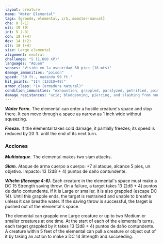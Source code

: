 ```yaml
---
layout: creature
name: "Water Elemental"
tags: [grande, elemental, cr5, monster-manual]
cha: 8 (-1)
wis: 10 (0)
int: 5 (-3)
con: 18 (+4)
dex: 14 (+2)
str: 18 (+4)
size: Large elemental
alignment: neutral
challenge: "5 (1,800 XP)"
languages: "Aquan"
senses: "Visión en la oscuridad 60 pies (18 mts)"
damage_immunities: "poison"
speed: "30 ft., nadando 90 ft."
hit_points: "114 (12d10+48)"
armor_class: "14 (armadura natural)"
condition_immunities: "exhaustion, grappled, paralyzed, petrified, poisoned, prone, restrained, unconscious"
damage_resistances: "acid; bludgeoning, piercing, and slashing from nonmagical weapons"
---
```


***Water Form.*** The elemental can enter a hostile creature's space and stop there. It can move through a space as narrow as 1 inch wide without squeezing.

***Freeze.*** If the elemental takes cold damage, it partially freezes; its speed is reduced by 20 ft. until the end of its next turn.

### Acciones

***Multiataque.*** The elemental makes two slam attacks.

***Slam.*** Ataque de arma cuerpo a cuerpo: +7 al ataque, alcance 5 pies, un objetivo. Impacto: 13 (2d8 + 4) puntos de daño contundente.

***Whelm (Recarga 4-6).*** Each creature in the elemental's space must make a DC 15 Strength saving throw. On a failure, a target takes 13 (2d8 + 4) puntos de daño contundente. If it is Large or smaller, it is also grappled (escape DC 14). Until this grapple ends, the target is restrained and unable to breathe unless it can breathe water. If the saving throw is successful, the target is pushed out of the elemental's space.

The elemental can grapple one Large creature or up to two Medium or smaller creatures at one time. At the start of each of the elemental's turns, each target grappled by it takes 13 (2d8 + 4) puntos de daño contundente. A creature within 5 feet of the elemental can pull a creature or object out of it by taking an action to make a DC 14 Strength and succeeding.